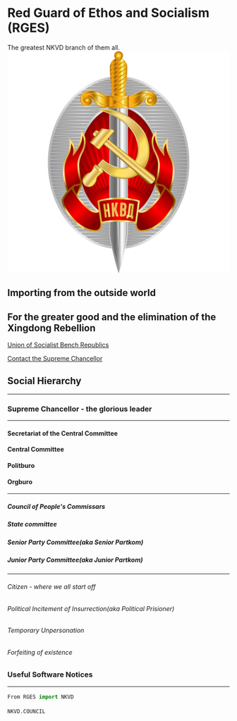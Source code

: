 # Red Guard of Ethos and Socialism (RGES)

The greatest NKVD branch of them all.
![NKVD Logo](/assets/images/icon.png)
## Importing from the outside world
## For the greater good and the elimination of the Xingdong Rebellion
[Union of Socialist Bench Republics](https://discord.gg/QzRPGm7e7x)

[Contact the Supreme Chancellor](mailto:ylu7@eq.edu.au)

## Social Hierarchy
---
### Supreme Chancellor - the glorious leader
---
#### Secretariat of the Central Committee
#### Central Committee
#### Politburo
#### Orgburo
---
##### Council of People's Commissars
##### State committee
##### Senior Party Committee(aka Senior Partkom)
##### Junior Party Committee(aka Junior Partkom)
---
###### Citizen - where we all start off
###### Political Incitement of Insurrection(aka Political Prisioner)
###### Temporary Unpersonation
###### Forfeiting of existence

### Useful Software Notices
---

```python
From RGES import NKVD

NKVD.COUNCIL
```
